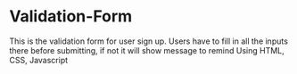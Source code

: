 # Validation-Form
This is the validation form for user sign up. Users have to fill in all the inputs there before submitting, if not it will show message to remind
Using HTML, CSS, Javascript
